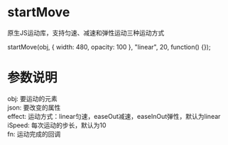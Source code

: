 ﻿startMove
=========

原生JS运动库，支持匀速、减速和弹性运动三种运动方式

startMove(obj, { width: 480, opacity: 100 }, "linear", 20, function() {});

参数说明
=========

obj: 要运动的元素<br>
json: 要改变的属性<br>
effect: 运动方式：linear匀速，easeOut减速，easeInOut弹性，默认为linear<br>
iSpeed: 每次运动的步长，默认为10<br>
fn: 运动完成的回调
